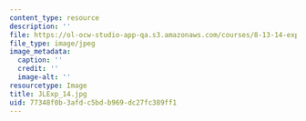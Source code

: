 ```yaml
---
content_type: resource
description: ''
file: https://ol-ocw-studio-app-qa.s3.amazonaws.com/courses/8-13-14-experimental-physics-i-ii-junior-lab-fall-2016-spring-2017/77348f0b3afdc5bdb969dc27fc389ff1_JLExp_14.jpg
file_type: image/jpeg
image_metadata:
  caption: ''
  credit: ''
  image-alt: ''
resourcetype: Image
title: JLExp_14.jpg
uid: 77348f0b-3afd-c5bd-b969-dc27fc389ff1
---
```

